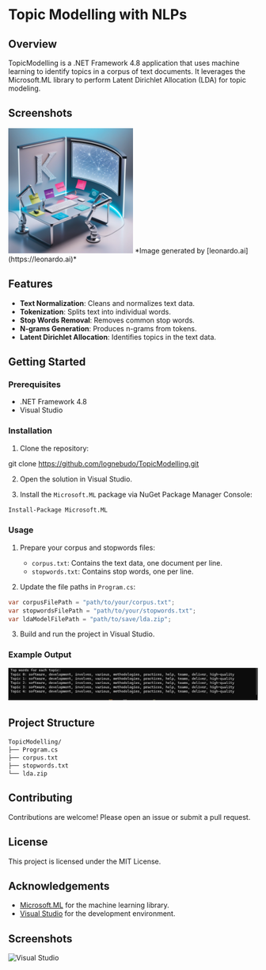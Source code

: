 # Topic Modelling with NLPs

## Overview
TopicModelling is a .NET Framework 4.8 application that uses machine learning to identify topics in a corpus of text documents. It leverages the Microsoft.ML library to perform Latent Dirichlet Allocation (LDA) for topic modeling.

## Screenshots
<img src="topicmodelling.jpg" alt="TopicModelling" width="50%">
*Image generated by [leonardo.ai](https://leonardo.ai)*

## Features
- **Text Normalization**: Cleans and normalizes text data.
- **Tokenization**: Splits text into individual words.
- **Stop Words Removal**: Removes common stop words.
- **N-grams Generation**: Produces n-grams from tokens.
- **Latent Dirichlet Allocation**: Identifies topics in the text data.

## Getting Started

### Prerequisites
- .NET Framework 4.8
- Visual Studio

### Installation
1. Clone the repository:
    
git clone https://github.com/lognebudo/TopicModelling.git

2. Open the solution in Visual Studio.

3. Install the `Microsoft.ML` package via NuGet Package Manager Console:

```bash
Install-Package Microsoft.ML
```

### Usage
1. Prepare your corpus and stopwords files:
    - `corpus.txt`: Contains the text data, one document per line.
    - `stopwords.txt`: Contains stop words, one per line.

2. Update the file paths in `Program.cs`:

```csharp
var corpusFilePath = "path/to/your/corpus.txt";
var stopwordsFilePath = "path/to/your/stopwords.txt";
var ldaModelFilePath = "path/to/save/lda.zip";
```

3. Build and run the project in Visual Studio.

### Example Output

![Result Topic Modelling](resulttopicmodelling.png)

## Project Structure

```
TopicModelling/ 
├── Program.cs 
├── corpus.txt 
├── stopwords.txt 
└── lda.zip
```

## Contributing
Contributions are welcome! Please open an issue or submit a pull request.

## License
This project is licensed under the MIT License.

## Acknowledgements
- [Microsoft.ML](https://github.com/dotnet/machinelearning) for the machine learning library.
- [Visual Studio](https://visualstudio.microsoft.com/) for the development environment.

## Screenshots
![Visual Studio](https://user-images.githubusercontent.com/yourusername/visualstudio.png)
